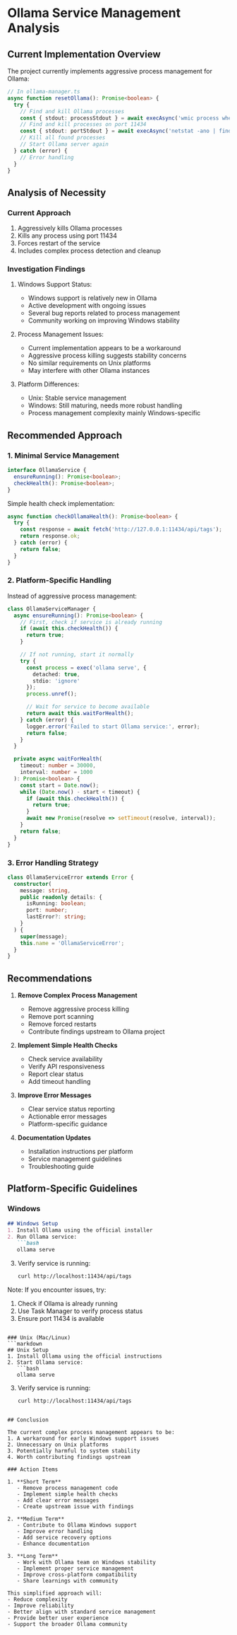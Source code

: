 # Ollama Service Management Analysis

## Current Implementation Overview

The project currently implements aggressive process management for Ollama:

```typescript
// In ollama-manager.ts
async function resetOllama(): Promise<boolean> {
  try {
    // Find and kill Ollama processes
    const { stdout: processStdout } = await execAsync('wmic process where "name like \'%ollama%\'" get processid');
    // Find and kill processes on port 11434
    const { stdout: portStdout } = await execAsync('netstat -ano | findstr ":11434"');
    // Kill all found processes
    // Start Ollama server again
  } catch (error) {
    // Error handling
  }
}
```

## Analysis of Necessity

### Current Approach
1. Aggressively kills Ollama processes
2. Kills any process using port 11434
3. Forces restart of the service
4. Includes complex process detection and cleanup

### Investigation Findings

1. Windows Support Status:
   - Windows support is relatively new in Ollama
   - Active development with ongoing issues
   - Several bug reports related to process management
   - Community working on improving Windows stability

2. Process Management Issues:
   - Current implementation appears to be a workaround
   - Aggressive process killing suggests stability concerns
   - No similar requirements on Unix platforms
   - May interfere with other Ollama instances

3. Platform Differences:
   - Unix: Stable service management
   - Windows: Still maturing, needs more robust handling
   - Process management complexity mainly Windows-specific

## Recommended Approach

### 1. Minimal Service Management
```typescript
interface OllamaService {
  ensureRunning(): Promise<boolean>;
  checkHealth(): Promise<boolean>;
}
```

Simple health check implementation:
```typescript
async function checkOllamaHealth(): Promise<boolean> {
  try {
    const response = await fetch('http://127.0.0.1:11434/api/tags');
    return response.ok;
  } catch (error) {
    return false;
  }
}
```

### 2. Platform-Specific Handling
Instead of aggressive process management:

```typescript
class OllamaServiceManager {
  async ensureRunning(): Promise<boolean> {
    // First, check if service is already running
    if (await this.checkHealth()) {
      return true;
    }

    // If not running, start it normally
    try {
      const process = exec('ollama serve', {
        detached: true,
        stdio: 'ignore'
      });
      process.unref();

      // Wait for service to become available
      return await this.waitForHealth();
    } catch (error) {
      logger.error('Failed to start Ollama service:', error);
      return false;
    }
  }

  private async waitForHealth(
    timeout: number = 30000,
    interval: number = 1000
  ): Promise<boolean> {
    const start = Date.now();
    while (Date.now() - start < timeout) {
      if (await this.checkHealth()) {
        return true;
      }
      await new Promise(resolve => setTimeout(resolve, interval));
    }
    return false;
  }
}
```

### 3. Error Handling Strategy
```typescript
class OllamaServiceError extends Error {
  constructor(
    message: string,
    public readonly details: {
      isRunning: boolean;
      port: number;
      lastError?: string;
    }
  ) {
    super(message);
    this.name = 'OllamaServiceError';
  }
}
```

## Recommendations

1. **Remove Complex Process Management**
   - Remove aggressive process killing
   - Remove port scanning
   - Remove forced restarts
   - Contribute findings upstream to Ollama project

2. **Implement Simple Health Checks**
   - Check service availability
   - Verify API responsiveness
   - Report clear status
   - Add timeout handling

3. **Improve Error Messages**
   - Clear service status reporting
   - Actionable error messages
   - Platform-specific guidance

4. **Documentation Updates**
   - Installation instructions per platform
   - Service management guidelines
   - Troubleshooting guide

## Platform-Specific Guidelines

### Windows
```markdown
## Windows Setup
1. Install Ollama using the official installer
2. Run Ollama service:
   ```bash
   ollama serve
   ```
3. Verify service is running:
   ```bash
   curl http://localhost:11434/api/tags
   ```

Note: If you encounter issues, try:
1. Check if Ollama is already running
2. Use Task Manager to verify process status
3. Ensure port 11434 is available
```

### Unix (Mac/Linux)
```markdown
## Unix Setup
1. Install Ollama using the official instructions
2. Start Ollama service:
   ```bash
   ollama serve
   ```
3. Verify service is running:
   ```bash
   curl http://localhost:11434/api/tags
   ```
```

## Conclusion

The current complex process management appears to be:
1. A workaround for early Windows support issues
2. Unnecessary on Unix platforms
3. Potentially harmful to system stability
4. Worth contributing findings upstream

### Action Items

1. **Short Term**
   - Remove process management code
   - Implement simple health checks
   - Add clear error messages
   - Create upstream issue with findings

2. **Medium Term**
   - Contribute to Ollama Windows support
   - Improve error handling
   - Add service recovery options
   - Enhance documentation

3. **Long Term**
   - Work with Ollama team on Windows stability
   - Implement proper service management
   - Improve cross-platform compatibility
   - Share learnings with community

This simplified approach will:
- Reduce complexity
- Improve reliability
- Better align with standard service management
- Provide better user experience
- Support the broader Ollama community

